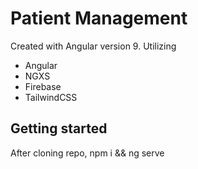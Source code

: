# Patient Management

Created with Angular version 9.
Utilizing

- Angular
- NGXS
- Firebase
- TailwindCSS

## Getting started

After cloning repo, npm i && ng serve
